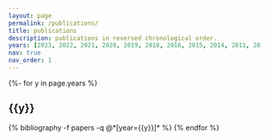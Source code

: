 ```yaml
---
layout: page
permalink: /publications/
title: publications
description: publications in reversed chronological order.
years: [2023, 2022, 2021, 2020, 2019, 2018, 2016, 2015, 2014, 2011, 2010, 2007]
nav: true
nav_order: 1
---
```

<!-- _pages/publications.md -->
<div class="publications">

{%- for y in page.years %}
  <h2 class="year">{{y}}</h2>
  {% bibliography -f papers -q @*[year={{y}}]* %}
{% endfor %}

</div>
